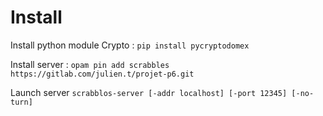 # Install

Install python module Crypto : 
`pip install pycryptodomex`

Install server :
`opam pin add scrabbles https://gitlab.com/julien.t/projet-p6.git`

Launch server 
`scrabblos-server [-addr localhost] [-port 12345] [-no-turn]`

